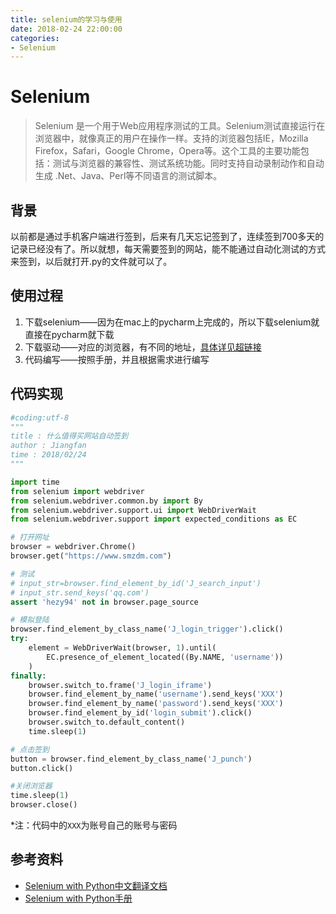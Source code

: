 ```yaml
---
title: selenium的学习与使用
date: 2018-02-24 22:00:00
categories:
- Selenium
---
```

# Selenium
> Selenium  是一个用于Web应用程序测试的工具。Selenium测试直接运行在浏览器中，就像真正的用户在操作一样。支持的浏览器包括IE，Mozilla Firefox，Safari，Google Chrome，Opera等。这个工具的主要功能包括：测试与浏览器的兼容性、测试系统功能。同时支持自动录制动作和自动生成 .Net、Java、Perl等不同语言的测试脚本。

## 背景
以前都是通过手机客户端进行签到，后来有几天忘记签到了，连续签到700多天的记录已经没有了。所以就想，每天需要签到的网站，能不能通过自动化测试的方式来签到，以后就打开.py的文件就可以了。

## 使用过程

1. 下载selenium——因为在mac上的pycharm上完成的，所以下载selenium就直接在pycharm就下载
2. 下载驱动——对应的浏览器，有不同的地址，[具体详见超链接](http://selenium-python.readthedocs.io/installation.html)
3. 代码编写——按照手册，并且根据需求进行编写

## 代码实现
```python
#coding:utf-8
"""
title : 什么值得买网站自动签到
author : Jiangfan
time : 2018/02/24
"""

import time
from selenium import webdriver
from selenium.webdriver.common.by import By
from selenium.webdriver.support.ui import WebDriverWait
from selenium.webdriver.support import expected_conditions as EC

# 打开网址
browser = webdriver.Chrome()
browser.get("https://www.smzdm.com")

# 测试
# input_str=browser.find_element_by_id('J_search_input')
# input_str.send_keys('qq.com')
assert 'hezy94' not in browser.page_source

# 模拟登陆
browser.find_element_by_class_name('J_login_trigger').click()
try:
    element = WebDriverWait(browser, 1).until(
        EC.presence_of_element_located((By.NAME, 'username'))
    )
finally:
    browser.switch_to.frame('J_login_iframe')
    browser.find_element_by_name('username').send_keys('XXX')
    browser.find_element_by_name('password').send_keys('XXX')
    browser.find_element_by_id('login_submit').click()
    browser.switch_to.default_content()
    time.sleep(1)

# 点击签到
button = browser.find_element_by_class_name('J_punch')
button.click()

#关闭浏览器
time.sleep(1)
browser.close()
```
*注：代码中的`XXX`为账号自己的账号与密码

## 参考资料
- [Selenium with Python中文翻译文档](http://selenium-python-zh.readthedocs.io/en/latest/index.html)
- [Selenium with Python手册](http://selenium-python.readthedocs.io/index.html)
